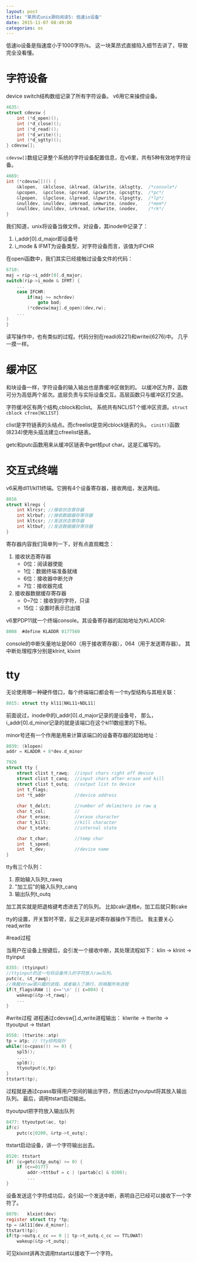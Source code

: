```yaml
---
layout: post
title: "莱昂式unix源码阅读5: 低速io设备"
date: 2015-11-07 08:49:00
categories: os
---
```


低速io设备是指速度小于1000字符/s。
这一块莱昂式直接陷入细节去讲了，导致完全没看懂。

# 字符设备
device switch结构数组记录了所有字符设备。
v6用它来操控设备。

```c
4635:
struct cdevsw {
    int (*d_open)();
    int (*d_close)();
    int (*d_read)();
    int (*d_write)();
    int (*d_sgtty)();
} cdevsw[];
```

`cdevsw[]`数组记录整个系统的字符设备配置信息，在v6里，共有5种有效地字符设备。

```c
4669:
int (*cdevsw[])() {
    &klopen,  &klclose, &klread, &klwrite, &klsgtty,  /*console*/
    &pcopen,  &pcclose, &pcread, &pcwrite, &pcsgtty,  /*pc*/
    &lpopen,  &lpclose, &lpread, &lpwrite, &lpsgtty,  /*lp*/
    &nulldev, &nulldev, &mmread, &mmwrite, &nodev,    /*mem*/
    &nulldev, &nulldev, &rkread, &rkwrite, &nodev,    /*rk*/
}
```

我们知道，unix将设备当做文件。对设备，其inode中记录了：
1. i_addr[0].d_major即设备号
2. i_mode & IFMT为设备类型，对字符设备而言，该值为IFCHR

在openi函数中，我们其实已经接触过设备文件的代码：

```c
6710:
maj = rip->i_addr[0].d_major;
switch(rip->i_mode & IFMT) {
    ...
    case IFCHR:
        if(maj >= nchrdev)
            goto bad;
        (*cdevsw[maj].d_open)(dev,rw);
    ...
)
}
```

读写操作中，也有类似的过程。代码分别在readi(6221)和writei(6276)中。
几乎一摸一样。

# 缓冲区
和块设备一样，字符设备的输入输出也是靠缓冲区做到的。
以缓冲区为界，函数可分为高低两个层次。底层负责与实际设备交互。高层函数只与缓冲区打交道。

字符缓冲区有两个结构,cblock和clist。
系统共有NCLIST个缓冲区资源。`struct cblock cfree[NCLIST]`

clist是字符链表的头结点。而cfreelist是空闲cblock链表的头。
`cinit()`函数(8234)使用头插法建立cfreelist链表。

getc和putc函数用来从缓冲区链表中get核put char。这是汇编写的。

# 交互式终端

v6采用dl11/kl11终端。它拥有4个设备寄存器，接收两组，发送两组。

```c
8016
struct klregs {
    int klrcsr; //接收状态寄存器
    int klrbuf; //接收数据缓存寄存器
    int kltcsr; //发送状态寄存器
    int kltbuf; //发送数据缓存寄存器
}
```

寄存器内容我们简单列一下，好有点直观概念：

1. 接收状态寄存器
   * 0位：阅读器使能
   * 1位：数据终端准备就绪
   * 6位：接收器中断允许
   * 7位：接收器完成
2. 接收器数据缓存寄存器
   * 0~7位：接收到的字符，只读
   * 15位：设置时表示已出错

v6里PDP11就一个终端console。其设备寄存器的起始地址为KLADDR:

```c
8008  #define KLADDR 0177560
```

console的中断矢量地址是060（用于接收寄存器），064（用于发送寄存器）。
其中断处理程序分别是klrint, klxint

# tty
无论使用哪一种硬件借口，每个终端端口都会有一个tty型结构与其相关联：

```c
8015: struct tty kl11[NKL11+NDL11]
```

前面说过，inode中的i_addr[0].d_major记录的是设备号，
那么，i_addr[0].d_minor记录的就是该端口在这个kl11数组里的下标。

minor号还有一个作用是用来计算该端口的设备寄存器的起始地址：

```c
8039: (klopen)
addr = KLADDR + 8*dev.d_minor
```

```c
7926
struct tty {
    struct clist t_rawq;  //input chars right off device
    struct clist t_canq;  //input chars after erase and kill
    struct clist t_outq;  //output list to device
    int t_flags;
    int *t_addr           //device address
    
    char t_delct;         //number of delimiters in raw q
    char t_col;           //
    char t_erase;         //erase character
    char t_kill;          //kill character
    char t_state;         //internal state

    char t_char;          //temp char
    int  t_speed;     
    int  t_dev;           //device name
}
```

tty有三个队列：

1. 原始输入队列t_rawq
2. "加工后"的输入队列t_canq
3. 输出队列t_outq

加工其实就是把退格键考虑进去了的队列。
比如cakr退格e，加工后就只剩cake

tty的设置，开关暂时不管，反之无非是对寄存器操作下而已。
我主要关心read,write

#read过程

当用户在设备上按键后，会引发一个接收中断，其处理流程如下：
klin -> klrint -> ttyinput

```c
8355: (ttyinput)
//ttyinput的这一句将设备传入的字符放入raw队列。
putc(c, &t_rawq); 
//唤醒对raw感兴趣的进程。或者输入了换行，则唤醒所有进程
if(t_flags&RAW || c=='\n' || c=004) {
    wakeup(&tp->t_rawq);
    ...
}
```

#write过程
进程通过cdevsw[].d_write进程输出：
klwrite -> ttwrite -> ttyoutput -> ttstart

```c
8558: (ttwrite::atp)
tp = atp; // tty结构指针
while((c=cpass()) >= 0) {
    spl5();
    ....
    spl0();
    ttyoutput(c,tp)
}
ttstart(tp);
```

过程就是通过cpass取得用户空间的输出字符，然后通过ttyoutput将其放入输出队列。
最后，调用ttstart启动输出。

ttyoutput把字符放入输出队列

```c
8477: ttyoutput(ac, tp)
if(c)
    putc(c|0200, &rtp->t_outq);
```

ttstart启动设备，讲一个字符输出出去。

```c
8520: ttstart
if( (c=getc(&tp_outq) >= 0) {
    if (c<=0177)
        addr->tttbuf = c | (partab[c] & 0200);
        ...
}
```

设备发送这个字符成功后，会引起一个发送中断，表明自己已经可以接收下一个字符了。

```c
8070:   klxint(dev)
register struct tty *tp;
tp = &kl11[dev.d_minor];
ttstart(tp);
if(tp->outq.c_cc == 0 || tp->t_outq.c_cc == TTLOWAT)
    wakeup(&tp->t_outq);
```

可见klxint讲再次调用ttstart以接收下一个字符。